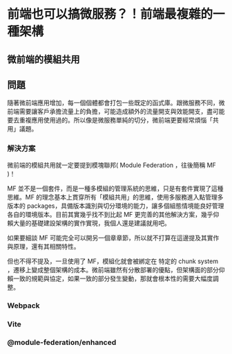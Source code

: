 # 前端也可以搞微服務？！前端最複雜的一種架構

## 微前端的模組共用

## 問題

隨著微前端應用增加，每一個個體都會打包一些既定的函式庫。跟微服務不同，微前端需要讓客戶承擔流量上的負擔，可能造成額外的流量開支與效能開支，盡可能要去重複應用使用過的。所以像是微服務單純的切分，微前端更要經常煩惱「共用」議題。

### 解決方案

微前端的模組共用就一定要提到模塊聯邦( Module Federation ，往後簡稱 MF )！

MF 並不是一個套件，而是一種多模組的管理系統的思維，只是有套件實現了這種思維。MF 的理念基本上貫穿所有「模組共用」的思維，使用多服務進入點管理多版本的 packages，具備版本識別與切分環境的能力，讓多個組態情境能良好管理各自的環境版本。目前其實幾乎找不到比起 MF 更完善的其他解決方案，幾乎仰賴大量的基礎建設架構的實作實現，我個人還是建議就用吧。

如果要細談 MF 可能完全可以開另一個章章節，所以就不打算在這邊提及其實作與原理，還有其相關特性。

但也不得不提及，一旦使用了 MF，模組化就會被綁定在 特定的 chunk system ，遷移上變成整個架構的成本。微前端雖然有分散部署的優點，但架構面的部分仰賴一致的規範與協定，如果一致的部分發生變動，那就會根本性的需要大幅度調整。

### Webpack

### Vite

### @module-federation/enhanced
